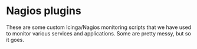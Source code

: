 # Nagios plugins

These are some custom Icinga/Nagios monitoring scripts that we have used to monitor various services and applications. Some are pretty messy, but so it goes.
